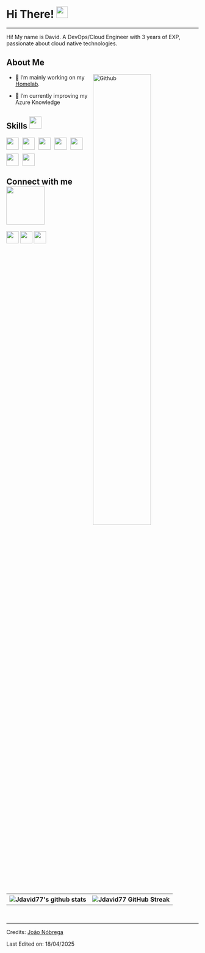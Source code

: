 <h1> Hi There! <img src="https://raw.githubusercontent.com/MartinHeinz/MartinHeinz/master/wave.gif" width="30px"> </h1>
<p align="center">
</p>
<hr>
<div size="20px"> Hi! My name is David. A DevOps/Cloud Engineer with 3 years of EXP, passionate about cloud native technologies. 
</div>
<h2> About Me </h2>
<img width="55%" align="right" alt="Github" src="https://raw.githubusercontent.com/onimur/.github/master/.resources/git-header.svg">
<ul>
<li>
<p>🔭 I’m mainly working on my <a href="https://github.com/Jdavid77/home-cluster">Homelab</a>.</p>
</li>
<li>
<p>🌱 I’m currently improving my Azure Knowledge</p>
</li>
</ul>
<h2> Skills <img src="https://media2.giphy.com/media/QssGEmpkyEOhBCb7e1/giphy.gif?cid=ecf05e47a0n3gi1bfqntqmob8g9aid1oyj2wr3ds3mg700bl&amp;rid=giphy.gif" width="32px"> </h2>
<div style="display: flex; flex-wrap: wrap; gap: 10px; align-items: center;">
  <img width="32px" src="https://www.vectorlogo.zone/logos/kubernetes/kubernetes-icon.svg">
  <img width="32px" src="https://www.vectorlogo.zone/logos/terraformio/terraformio-icon.svg">
  <img width="32px" src="https://www.vectorlogo.zone/logos/python/python-icon.svg">
  <img width="32px" src="https://www.vectorlogo.zone/logos/golang/golang-icon.svg">
  <img width="32px" src="https://www.vectorlogo.zone/logos/postgresql/postgresql-icon.svg">
  <img width="32px" src="https://www.vectorlogo.zone/logos/fluxcdio/fluxcdio-icon.svg">
  <img width="32px" src="https://www.vectorlogo.zone/logos/microsoft_azure/microsoft_azure-icon.svg">
</div>
<h2> Connect with me <img src="https://raw.githubusercontent.com/ShahriarShafin/ShahriarShafin/main/Assets/handshake.gif" width="100px"> </h2>
<a href="https://www.linkedin.com/in/joaodavid77/"> <img width="32px" align="center" src="https://raw.githubusercontent.com/rahulbanerjee26/githubAboutMeGenerator/main/icons/linked-in-alt.svg"></a> 
<a href="https://medium.com/@johnynobrega17"> <img width="32px" align="center" src="https://raw.githubusercontent.com/rahulbanerjee26/githubAboutMeGenerator/main/icons/medium.svg"></a> 
<a href="https://www.github.com/Jdavid77"> <img width="32px" align="center" src="https://raw.githubusercontent.com/rahulbanerjee26/githubAboutMeGenerator/main/icons/github.svg"></a>
<br>
<br>
  <br>











<table><thead><tr><th><img src="https://github-readme-stats.vercel.app/api?username=Jdavid77&amp;show_icons=true&amp;theme=tokyonight" alt="Jdavid77's github stats"></th><th><img src="https://github-readme-streak-stats.herokuapp.com/?user=Jdavid77&amp;theme=tokyonight" alt="Jdavid77 GitHub Streak"></th></tr></thead><tbody><tr></tr></tbody></table>
<br>
<hr>
<p>Credits: <a href="https://github.com/Jdavid77">João Nóbrega</a></p>
<p>Last Edited on: 18/04/2025</p> 
